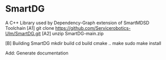 # SmartDG
A C++ Library used by Dependency-Graph extension of SmartMDSD Toolchain
[A1] git clone https://github.com/Servicerobotics-Ulm/SmartDG.git
[A2] unzip SmartDG-main.zip

[B] Building SmartDG
mkdir build
cd build
cmake ..
make
sudo make install





Add: Generate documentation
